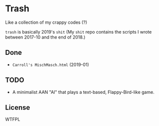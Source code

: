 # Trash
Like a collection of my crappy codes (?)

`trash` is basically 2019's `shit` (My `shit` repo contains the scripts I wrote between 2017-10 and the end of 2018.)

## Done
- `Carroll's MischMasch.html` (2019-01)

## TODO
- A minimalist AAN "AI" that plays a text-based, Flappy-Bird-like game.

## License
WTFPL
